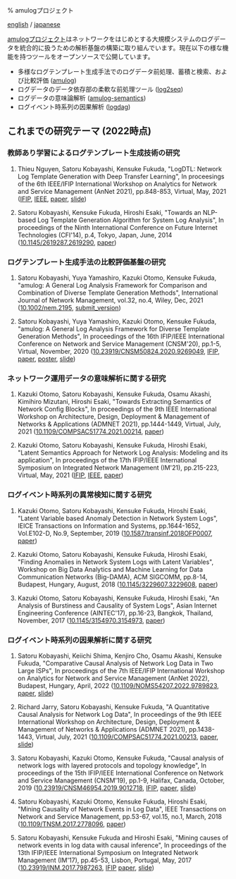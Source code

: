 % amulogプロジェクト

[english](./amulog.html) / [japanese](amulog_ja.html)

[amulogプロジェクト](https://github.com/amulog)はネットワークをはじめとする大規模システムのログデータを統合的に扱うための解析基盤の構築に取り組んでいます。現在以下の様な機能を持つツールをオープンソースで公開しています。

- 多様なログテンプレート生成手法でのログデータ前処理、蓄積と検索、および比較評価 ([amulog](https://github.com/amulog/amulog))
- ログデータのデータ依存部の柔軟な前処理ツール ([log2seq](https://github.com/amulog/log2seq))
- ログデータの意味論解析 ([amulog-semantics](https://github.com/amulog/amulog-semantics))
- ログイベント時系列の因果解析 ([logdag](https://github.com/amulog/logdag))


## これまでの研究テーマ (2022時点)

### 教師あり学習によるログテンプレート生成技術の研究

1. Thieu Nguyen, Satoru Kobayashi, Kensuke Fukuda, "LogDTL: Network Log Template Generation with Deep Transfer Learning", In proceesings of the 6th IEEE/IFIP International Workshop on Analytics for Network and Service Management (AnNet 2021), pp.848-853, Virtual, May, 2021 ([IFIP](http://dl.ifip.org/db/conf/im/im2021-ws1-annet/index.html), [IEEE](https://ieeexplore.ieee.org/document/9464068), [paper](papers/thieu_annet2021.pdf), [slide](papers/annet2021.pdf))

1. Satoru Kobayashi, Kensuke Fukuda, Hiroshi Esaki, "Towards an NLP-based Log Template Generation Algorithm for System Log Analysis", In proceedings of the Ninth International Conference on Future Internet Technologies (CFI'14), p.4, Tokyo, Japan, June, 2014 ([10.1145/2619287.2619290](https://doi.org/10.1145/2619287.2619290), [paper](papers/cfi2014.pdf))

### ログテンプレート生成手法の比較評価基盤の研究

1. Satoru Kobayashi, Yuya Yamashiro, Kazuki Otomo, Kensuke Fukuda, "amulog: A General Log Analysis Framework for Comparison and Combination of Diverse Template Generation Methods", International Journal of Network Management, vol.32, no.4, Wiley, Dec, 2021 ([10.1002/nem.2195](http://doi.org/10.1002/nem.2195), [submit_version](papers/ijnm2021_submit.pdf))

1. Satoru Kobayashi, Yuya Yamashiro, Kazuki Otomo, Kensuke Fukuda, "amulog: A General Log Analysis Framework for Diverse Template Generation Methods", In proceedings of the 16th IFIP/IEEE International Conference on Network and Service Management (CNSM'20), pp.1-5, Virtual, November, 2020 ([10.23919/CNSM50824.2020.9269049](https://doi.org/10.23919/CNSM50824.2020.9269049), [IFIP](http://dl.ifip.org/db/conf/cnsm/cnsm2020/index.html), [paper](papers/cnsm2020.pdf), [poster](papers/cnsm2020_poster.pdf), [slide](papers/cnsm2020_slide.pdf))

### ネットワーク運用データの意味解析に関する研究

1. Kazuki Otomo, Satoru Kobayashi, Kensuke Fukuda, Osamu Akashi, Kimihiro Mizutani, Hiroshi Esaki, "Towards Extracting Semantics of Network Config Blocks", In proceedings of the 9th IEEE International Workshop on Architecture, Design, Deployment & Management of Networks & Applications (ADMNET 2021), pp.1444-1449, Virtual, July, 2021 ([10.1109/COMPSAC51774.2021.00214](https://doi.org/10.1109/COMPSAC51774.2021.00214), [paper](papers/otomo_admnet2021.pdf))

1. Kazuki Otomo, Satoru Kobayashi, Kensuke Fukuda, Hiroshi Esaki, "Latent Semantics Approach for Network Log Analysis: Modeling and its application", In proceedings of the 17th IFIP/IEEE International Symposium on Integrated Network Management (IM'21), pp.215-223, Virtual, May, 2021 ([IFIP](http://dl.ifip.org/db/conf/im/im2021/index.html), [IEEE](https://ieeexplore.ieee.org/document/9464048), [paper](papers/otomo_im2021.pdf))

### ログイベント時系列の異常検知に関する研究

1. Kazuki Otomo, Satoru Kobayashi, Kensuke Fukuda, Hiroshi Esaki, "Latent Variable based Anomaly Detection in Network System Logs", IEICE Transactions on Information and Systems, pp.1644-1652, Vol.E102-D, No.9, September, 2019 ([10.1587/transinf.2018OFP0007](https://doi.org/10.1587/transinf.2018OFP0007), [paper](papers/otomo_ieice2019.pdf))

1. Kazuki Otomo, Satoru Kobayashi, Kensuke Fukuda, Hiroshi Esaki, "Finding Anomalies in Network System Logs with Latent Variables", Workshop on Big Data Analytics and Machine Learning for Data Communication Networks (Big-DAMA), ACM SIGCOMM, pp.8-14, Budapest, Hungary, August, 2018 ([10.1145/3229607.3229608](https://doi.org/10.1145/3229607.3229608), [paper](papers/otomo_bigdama2018.pdf))

1. Kazuki Otomo, Satoru Kobayashi, Kensuke Fukuda, Hiroshi Esaki, "An Analysis of Burstiness and Causality of System Logs", Asian Internet Engineering Conference (AINTEC'17), pp.16-23, Bangkok, Thailand, November, 2017 ([10.1145/3154970.3154973](https://doi.org/10.1145/3154970.3154973), [paper](papers/otomo_aintec2017.pdf))

### ログイベント時系列の因果解析に関する研究

1. Satoru Kobayashi, Keiichi Shima, Kenjiro Cho, Osamu Akashi, Kensuke Fukuda, "Comparative Causal Analysis of Network Log Data in Two Large ISPs", In proceedings of the 7th IEEE/IFIP International Workshop on Analytics for Network and Service Management (AnNet 2022), Budapest, Hungary, April, 2022 ([10.1109/NOMS54207.2022.9789823](https://doi.org/10.1109/NOMS54207.2022.9789823), [paper](papers/annet2022.pdf), [slide](papers/annet2022_slide.pdf))

1. Richard Jarry, Satoru Kobayashi, Kensuke Fukuda, "A Quantitative Causal Analysis for Network Log Data", In proceedings of the 9th IEEE International Workshop on Architecture, Design, Deployment & Management of Networks & Applications (ADMNET 2021), pp.1438-1443, Virtual, July, 2021 ([10.1109/COMPSAC51774.2021.00213](https://doi.org/10.1109/COMPSAC51774.2021.00213), [paper](papers/richard_admnet2021.pdf), [slide](papers/admnet2021.pdf))

1. Satoru Kobayashi, Kazuki Otomo, Kensuke Fukuda, "Causal analysis of network logs with layered protocols and topology knowledge", In proceedings of the 15th IFIP/IEEE International Conference on Network and Service Management (CNSM'19), pp.1-9, Halifax, Canada, October, 2019 ([10.23919/CNSM46954.2019.9012718](https://doi.org/10.23919/CNSM46954.2019.9012718), [IFIP](http://dl.ifip.org/db/conf/cnsm/cnsm2019/index.html), [paper](papers/cnsm2019.pdf), [slide](papers/cnsm2019_slide.pdf))

1. Satoru Kobayashi, Kazuki Otomo, Kensuke Fukuda, Hiroshi Esaki, "Mining Causality of Network Events in Log Data", IEEE Transactions on Network and Service Management, pp.53-67, vol.15, no.1, March, 2018 ([10.1109/TNSM.2017.2778096](https://doi.org/10.1109/TNSM.2017.2778096), [paper](papers/tnsm2018.pdf))

1. Satoru Kobayashi, Kensuke Fukuda and Hiroshi Esaki, "Mining causes of network events in log data with causal inference", In proceedings of the 13th IFIP/IEEE International Symposium on Integrated Network Management (IM'17), pp.45-53, Lisbon, Portugal, May, 2017 ([10.23919/INM.2017.7987263](https://doi.org/10.23919/INM.2017.7987263), [IFIP](http://dl.ifip.org/db/conf/im/im2017/index.html) [paper](papers/im2017.pdf), [slide](papers/im2017_slide.pdf))


